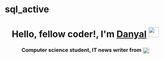 # sql_active
<h1 align="center">Hello, fellow coder!, I'm <a href="https://daniilshat.ru/" target="_blank">Danyal</a> 
<img src="https://github.com/blackcater/blackcater/raw/main/images/Hi.gif" height="32"/></h1>
<h3 align="center">Computer science student, IT news writer from <img src="https://flagcdn.com/ua.svg" alt="Ukraine" style="height:20px; vertical-align:middle;" />

